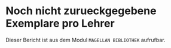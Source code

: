 ﻿# Noch nicht zurueckgegebene Exemplare pro Lehrer

Dieser Bericht ist aus dem Modul `MAGELLAN BIBLIOTHEK` aufrufbar.